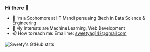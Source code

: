 ### Hi there 👋

- 🔭 I’m a Sophomore at IIT Mandi persuaing Btech in Data Science & Engineering
- 🌱 My Interests are Machine Learning, Web Development 
- 📫 How to reach me: Email me: sweetyag142@gmail.com





![Sweety's GitHub stats](https://github-readme-stats.vercel.app/api?username=batman14-s&theme=tokyonight&show_icons=true)


